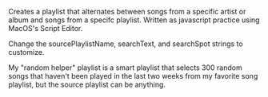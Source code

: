 Creates a playlist that alternates between songs from a specific artist or album and songs from a specifc playlist. Written as javascript practice using MacOS's Script Editor.

Change the sourcePlaylistName, searchText, and searchSpot strings to customize.

My "random helper" playlist is a smart playlist that selects 300 random songs that haven't been played in the last two weeks from my favorite song playlist, but the source playlist can be anything.
